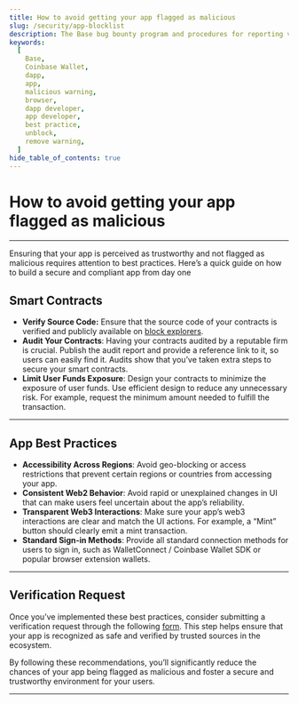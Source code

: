 ```yaml
---
title: How to avoid getting your app flagged as malicious
slug: /security/app-blocklist
description: The Base bug bounty program and procedures for reporting vulnerabilities.
keywords:
  [
    Base,
    Coinbase Wallet,
    dapp,
    app,
    malicious warning,
    browser,
    dapp developer,
    app developer,
    best practice,
    unblock,
    remove warning,
  ]
hide_table_of_contents: true
---
```


# How to avoid getting your app flagged as malicious

---

Ensuring that your app is perceived as trustworthy and not flagged as malicious requires attention to best practices. Here’s a quick guide on how to build a secure and compliant app from day one

## Smart Contracts

- **Verify Source Code:** Ensure that the source code of your contracts is verified and publicly available on [block explorers](https://docs.base.org/chain/block-explorers).
- **Audit Your Contracts**: Having your contracts audited by a reputable firm is crucial. Publish the audit report and provide a reference link to it, so users can easily find it. Audits show that you’ve taken extra steps to secure your smart contracts.
- **Limit User Funds Exposure**: Design your contracts to minimize the exposure of user funds. Use efficient design to reduce any unnecessary risk. For example, request the minimum amount needed to fulfill the transaction.

---

## App Best Practices

- **Accessibility Across Regions**: Avoid geo-blocking or access restrictions that prevent certain regions or countries from accessing your app.
- **Consistent Web2 Behavior**: Avoid rapid or unexplained changes in UI that can make users feel uncertain about the app’s reliability.
- **Transparent Web3 Interactions**: Make sure your app’s web3 interactions are clear and match the UI actions. For example, a “Mint” button should clearly emit a mint transaction.
- **Standard Sign-in Methods**: Provide all standard connection methods for users to sign in, such as WalletConnect / Coinbase Wallet SDK or popular browser extension wallets.

---

## Verification Request

Once you’ve implemented these best practices, consider submitting a verification request through the following [form](https://report.blockaid.io/). This step helps ensure that your app is recognized as safe and verified by trusted sources in the ecosystem.

By following these recommendations, you’ll significantly reduce the chances of your app being flagged as malicious and foster a secure and trustworthy environment for your users.

---
